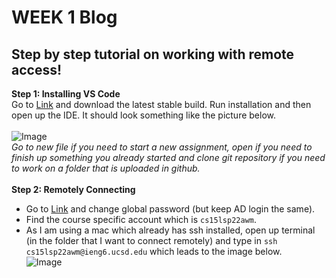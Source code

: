 # WEEK 1 Blog 
## Step by step tutorial on working with remote access!

**Step 1: Installing VS Code** <br>
Go to [Link](https://code.visualstudio.com) and download the latest stable build. Run installation and then open up the IDE. It should look something like the picture below. <br><br>
![Image](https://i.imgur.com/DUMjBVl.png) <br>
*Go to new file if you need to start a new assignment, open if you need to finish up something you already started and clone git repository if you need to work on a folder that is uploaded in github.* <br><br>
**Step 2: Remotely Connecting** <br>
- Go to [Link](https://sdacs.ucsd.edu/~icc/index.php) and change global password (but keep AD login the same). 
- Find the course specific account which is `cs15lsp22awm`. 
- As I am using a mac which already has ssh installed, open up terminal (in the folder that I want to connect remotely) and type in `ssh cs15lsp22awm@ieng6.ucsd.edu` which leads to the image below.<br>
![Image](https://i.imgur.com/mm134rq.png)



